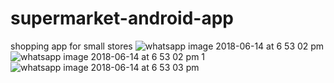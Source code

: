 # supermarket-android-app
shopping app for small stores 
![whatsapp image 2018-06-14 at 6 53 02 pm](https://user-images.githubusercontent.com/37099207/41414994-1fad68c0-7005-11e8-9018-95cd411cc2fa.jpeg)
![whatsapp image 2018-06-14 at 6 53 02 pm 1](https://user-images.githubusercontent.com/37099207/41414996-200a3460-7005-11e8-9d53-650353b33e95.jpeg)
![whatsapp image 2018-06-14 at 6 53 03 pm](https://user-images.githubusercontent.com/37099207/41414998-204e542e-7005-11e8-9394-113e69f2cb61.jpeg)
